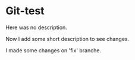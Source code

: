 # Git-test
Here was no description.

Now I add some short description to see changes.

I made some changes on 'fix' branche.
